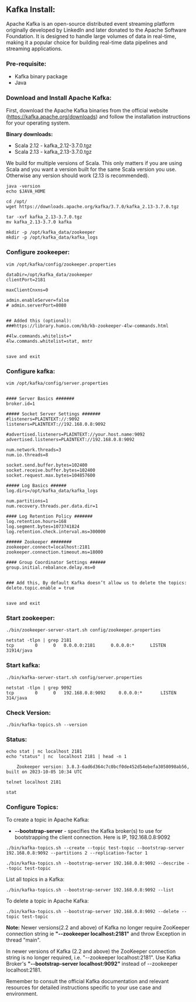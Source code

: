 
## Kafka Install: 
Apache Kafka is an open-source distributed event streaming platform originally developed by LinkedIn and later donated to the Apache Software Foundation. It is designed to handle large volumes of data in real-time, making it a popular choice for building real-time data pipelines and streaming applications.


### Pre-requisite:
- Kafka binary package
- Java


### Download and Install Apache Kafka: 

First, download the Apache Kafka binaries from the official website (https://kafka.apache.org/downloads) and follow the installation instructions for your operating system. 

**Binary downloads:**
- Scala 2.12  - kafka_2.12-3.7.0.tgz
- Scala 2.13  - kafka_2.13-3.7.0.tgz

We build for multiple versions of Scala. This only matters if you are using Scala and you want a version built for the same Scala version you use. Otherwise any version should work (2.13 is recommended).


```
java -version
echo $JAVA_HOME
```


```
cd /opt/
wget https://downloads.apache.org/kafka/3.7.0/kafka_2.13-3.7.0.tgz

tar -xvf kafka_2.13-3.7.0.tgz
mv kafka_2.13-3.7.0 kafka
```


```
mkdir -p /opt/kafka_data/zookeeper
mkdir -p /opt/kafka_data/kafka_logs
```


### Configure zookeeper:

```
vim /opt/kafka/config/zookeeper.properties

dataDir=/opt/kafka_data/zookeeper
clientPort=2181

maxClientCnxns=0

admin.enableServer=false
# admin.serverPort=8080


## Added this (optional):
###https://library.humio.com/kb/kb-zookeeper-4lw-commands.html

#4lw.commands.whitelist=*
4lw.commands.whitelist=stat, mntr


save and exit
```




### Configure kafka:

```
vim /opt/kafka/config/server.properties


#### Server Basics #######
broker.id=1

##### Socket Server Settings #######
#listeners=PLAINTEXT://:9092
listeners=PLAINTEXT://192.168.0.8:9092

#advertised.listeners=PLAINTEXT://your.host.name:9092
advertised.listeners=PLAINTEXT://192.168.0.8:9092

num.network.threads=3
num.io.threads=8

socket.send.buffer.bytes=102400
socket.receive.buffer.bytes=102400
socket.request.max.bytes=104857600

##### Log Basics ######
log.dirs=/opt/kafka_data/kafka_logs

num.partitions=1
num.recovery.threads.per.data.dir=1

#### Log Retention Policy #######
log.retention.hours=168
log.segment.bytes=1073741824
log.retention.check.interval.ms=300000

###### Zookeeper ########
zookeeper.connect=localhost:2181
zookeeper.connection.timeout.ms=18000

#### Group Coordinator Settings ######
group.initial.rebalance.delay.ms=0


### Add this, By default Kafka doesn’t allow us to delete the topics:
delete.topic.enable = true


save and exit
```


### Start zookeeper:

```
./bin/zookeeper-server-start.sh config/zookeeper.properties
```


```
netstat -tlpn | grep 2181
tcp        0      0   0.0.0.0:2181      0.0.0.0:*      LISTEN      31914/java
```


### Start kafka:

```
./bin/kafka-server-start.sh config/server.properties
```


```
netstat -tlpn | grep 9092
tcp        0      0   192.168.0.8:9092     0.0.0.0:*       LISTEN      314/java
```


### Check Version:

```
./bin/kafka-topics.sh --version
```


### Status:
```
echo stat | nc localhost 2181
echo "status" | nc  localhost 2181 | head -n 1

    Zookeeper version: 3.8.3-6ad6d364c7c0bcf0de452d54ebefa3058098ab56, built on 2023-10-05 10:34 UTC
```


```
telnet localhost 2181

stat
```


### Configure Topics:


To create a topic in Apache Kafka:

- **--bootstrap-server** - specifies the Kafka broker(s) to use for bootstrapping the client connection. Here is IP, 192.168.0.8:9092 


```
./bin/kafka-topics.sh --create --topic test-topic --bootstrap-server 192.168.0.8:9092 --partitions 2 --replication-factor 1 
```


```
./bin/kafka-topics.sh --bootstrap-server 192.168.0.8:9092 --describe --topic test-topic
```


List all topics in a Kafka: 

```
./bin/kafka-topics.sh --bootstrap-server 192.168.0.8:9092 --list
```


To delete a topic in Apache Kafka:

```
./bin/kafka-topics.sh --bootstrap-server 192.168.0.8:9092 --delete --topic test-topic
```





**Note:** Newer versions(2.2 and above) of Kafka no longer require ZooKeeper connection string ie **"--zookeeper localhost:2181"** and throw Exception in thread "main".

In newer versions of Kafka (2.2 and above) the ZooKeeper connection string is no longer required, i.e. "--zookeeper localhost:2181". Use Kafka Broker's **"--bootstrap-server localhost:9092"** instead of --zookeeper localhost:2181.


Remember to consult the official Kafka documentation and relevant resources for detailed instructions specific to your use case and environment.




